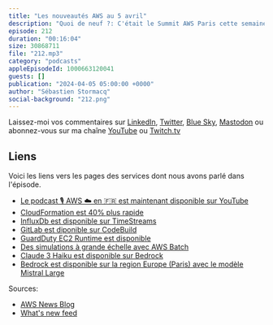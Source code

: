 ```yaml
---
title: "Les nouveautés AWS au 5 avril"
description: "Quoi de neuf ?: C'était le Summit AWS Paris cette semaine, plus de 9000 personnes ce sont croisées au Palais des congrès de Paris. AWS a annoncé la disponibilité de Bedrock sur la région eu-west-3 et du modèle Mistral Large. Dans cet épisode, je parlerai aussi de CloudFormation qui est 40% plus rapide pour déployer vos infrastructures - je vous explique comment. Il y a de l'info aussi sur AWS Batch, CodeBuild et sur InfluxDB."
episode: 212
duration: "00:16:04"
size: 30868711
file: "212.mp3"
category: "podcasts"
appleEpisodeId: 1000663120041
guests: []
publication: "2024-04-05 05:00:00 +0000"
author: "Sébastien Stormacq"
social-background: "212.png"
---
```


Laissez-moi vos commentaires sur [LinkedIn](https://www.linkedin.com/in/sebastienstormacq/), [Twitter](https://twitter.com/sebsto), [Blue Sky](https://bsky.app/profile/sebsto.bsky.social), [Mastodon](https://awscommunity.social/@sebsto) ou abonnez-vous sur ma chaîne [YouTube](https://www.youtube.com/sebsto) ou [Twitch.tv](https://www.twitch.tv/sebAWS)

## Liens

Voici les liens vers les pages des services dont nous avons parlé dans l'épisode.

- [Le podcast 🎙 AWS ☁️ en 🇫🇷 est maintenant disponible sur YouTube](https://www.youtube.com/watch?v=FoiENh1_kjU&list=PLZ_TUMnTqfu9lG7nh_3VHJ1iM2q9grWvd&pp=gAQBiAQB)
- [CloudFormation est 40% plus rapide](https://aws.amazon.com/blogs/devops/how-we-sped-up-aws-cloudformation-deployments-with-optimistic-stabilization/)
- [InfluxDb est disponible sur TimeStreams](https://aws.amazon.com/blogs/aws/run-and-manage-open-source-influxdb-databases-with-amazon-timestream/)
- [GitLab est diponible sur CodeBuild](https://docs.aws.amazon.com/codebuild/latest/userguide/create-project-console.html#create-project-console-source)
- [GuardDuty EC2 Runtime est disponible](https://aws.amazon.com/blogs/aws/amazon-guardduty-ec2-runtime-monitoring-is-now-generally-available/)
- [Des simulations à grande échelle avec AWS Batch](https://aws.amazon.com/blogs/aws/run-large-scale-simulations-with-aws-batch-multi-container-jobs/)
- [Claude 3 Haiku est disponible sur Bedrock](https://aws.amazon.com/blogs/aws/anthropics-claude-3-haiku-model-is-now-available-in-amazon-bedrock/)
- [Bedrock est disponible sur la region Europe (Paris) avec le modèle Mistral Large](https://aws.amazon.com/blogs/aws/tackle-complex-reasoning-tasks-with-mistral-large-now-available-on-amazon-bedrock/)

Sources: 

- [AWS News Blog](https://aws.amazon.com/blogs/aws/)
- [What's new feed](https://aws.amazon.com/about-aws/whats-new/2023/)
